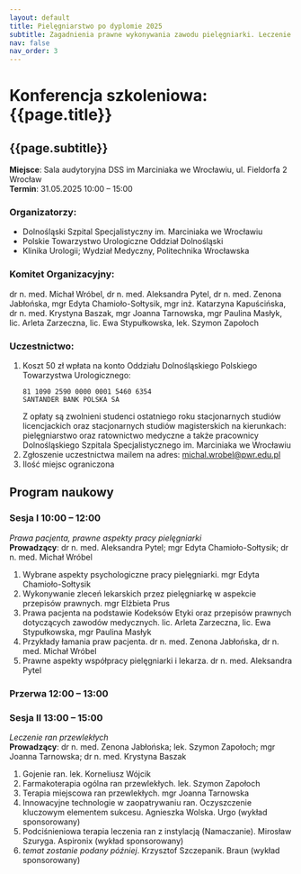 ```yaml
---
layout: default
title: Pielęgniarstwo po dyplomie 2025
subtitle: Zagadnienia prawne wykonywania zawodu pielęgniarki. Leczenie ran przewlekłych.
nav: false
nav_order: 3
---
```



Konferencja szkoleniowa: {{page.title}}
===

{{page.subtitle}}
---

**Miejsce**: Sala audytoryjna DSS im Marciniaka we Wrocławiu, ul. Fieldorfa 2 Wrocław<br/>
**Termin**: 31.05.2025 10:00 – 15:00

### Organizatorzy:
* Dolnośląski Szpital Specjalistyczny im. Marciniaka we Wrocławiu
* Polskie Towarzystwo Urologiczne Oddział Dolnośląski
* Klinika Urologii; Wydział Medyczny, Politechnika Wrocławska

### Komitet Organizacyjny:
dr n. med. Michał Wróbel, dr n. med. Aleksandra Pytel, dr n. med. Zenona Jabłońska, mgr Edyta Chamioło-Sołtysik, mgr inż. Katarzyna Kapuścińska, dr n. med. Krystyna Baszak, mgr Joanna Tarnowska, mgr Paulina Masłyk, lic. Arleta Zarzeczna, lic. Ewa Stypułkowska, lek. Szymon Zapołoch

### Uczestnictwo: 
1.	Koszt 50 zł wpłata na konto Oddziału Dolnośląskiego Polskiego Towarzystwa Urologicznego:
    ```
    81 1090 2590 0000 0001 5460 6354
    SANTANDER BANK POLSKA SA
    ```
    Z opłaty są zwolnieni studenci ostatniego roku stacjonarnych studiów licencjackich oraz stacjonarnych studiów magisterskich na kierunkach: pielęgniarstwo oraz ratownictwo medyczne a także pracownicy Dolnośląskiego Szpitala Specjalistycznego im. Marciniaka we Wrocławiu
2.	Zgłoszenie uczestnictwa mailem na adres: michal.wrobel@pwr.edu.pl
3.	Ilość miejsc ograniczona

## Program naukowy
### Sesja I 10:00 – 12:00
*Prawa pacjenta, prawne aspekty pracy pielęgniarki*<br/>
**Prowadzący**: dr n. med. Aleksandra Pytel; mgr Edyta Chamioło-Sołtysik; dr n. med. Michał Wróbel
1.	Wybrane aspekty psychologiczne pracy pielęgniarki. mgr Edyta Chamioło-Sołtysik
2.	Wykonywanie zleceń lekarskich przez pielęgniarkę w aspekcie przepisów prawnych. mgr Elżbieta Prus
3.	Prawa pacjenta na podstawie Kodeksów Etyki oraz przepisów prawnych dotyczących zawodów medycznych. lic. Arleta Zarzeczna, lic. Ewa Stypułkowska, mgr Paulina Masłyk
4.	Przykłady łamania praw pacjenta. dr n. med. Zenona Jabłońska, dr n. med. Michał Wróbel
5.	Prawne aspekty współpracy pielęgniarki i lekarza. dr n. med. Aleksandra Pytel

### Przerwa 12:00 – 13:00
### Sesja II 13:00 – 15:00
*Leczenie ran przewlekłych*<br/>
**Prowadzący**: dr n. med. Zenona Jabłońska; lek. Szymon Zapołoch; mgr Joanna Tarnowska; dr n. med. Krystyna Baszak
1.	Gojenie ran. lek. Korneliusz Wójcik
2.	Farmakoterapia ogólna ran przewlekłych. lek. Szymon Zapołoch
3.	Terapia miejscowa ran przewlekłych. mgr Joanna Tarnowska
4.	Innowacyjne technologie w zaopatrywaniu ran. Oczyszczenie kluczowym elementem sukcesu. Agnieszka Wolska. Urgo (wykład sponsorowany)
5.	Podciśnieniowa terapia leczenia ran z instylacją (Namaczanie). Mirosław Szuryga. Aspironix (wykład sponsorowany)
6.	*temat zostanie podany później*. Krzysztof Szczepanik. Braun (wykład sponsorowany)
